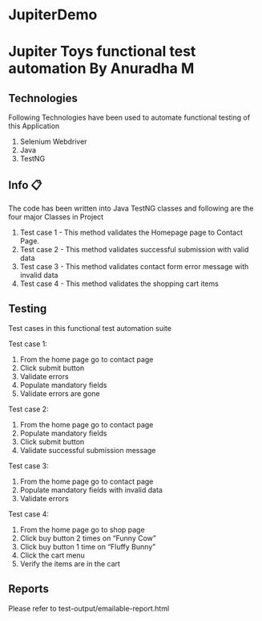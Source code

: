 # JupiterDemo

# Jupiter Toys functional test automation By Anuradha M

## Technologies

Following Technologies have been used to automate functional testing of this Application

1. Selenium Webdriver
2. Java
3. TestNG

## Info :clipboard:

The code has been written into Java TestNG classes and following are the four major Classes in Project

1.  Test case 1 - This method validates the Homepage page to Contact Page.
2.  Test case 2 - This method validates successful submission with valid data
3.  Test case 3 - This method validates contact form error message with invalid data
4.  Test case 4 - This method validates the shopping cart items
## Testing

Test cases in this functional test automation suite

Test case 1:
1.	From the home page go to contact page
2.	Click submit button
3.	Validate errors
4.	Populate mandatory fields
5.	Validate errors are gone


Test case 2:

1.	From the home page go to contact page
2.	Populate mandatory fields
3.	Click submit button
4.	Validate successful submission message


Test case 3: 

1.	From the home page go to contact page
2.	Populate mandatory fields with invalid data
3.	Validate errors


Test case 4:

1.	From the home page go to shop page
2.	Click buy button 2 times on “Funny Cow”
3.	Click buy button 1 time on “Fluffy Bunny”
4.	Click the cart menu
5.	Verify the items are in the cart

## Reports

Please refer to test-output/emailable-report.html
